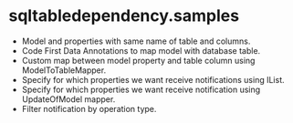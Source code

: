 # sqltabledependency.samples

- Model and properties with same name of table and columns.
- Code First Data Annotations to map model with database table.
- Custom map between model property and table column using ModelToTableMapper<T>.
- Specify for which properties we want receive notifications using IList<string>.
- Specify for which properties we want receive notification using UpdateOfModel<T> mapper.
- Filter notification by operation type.
